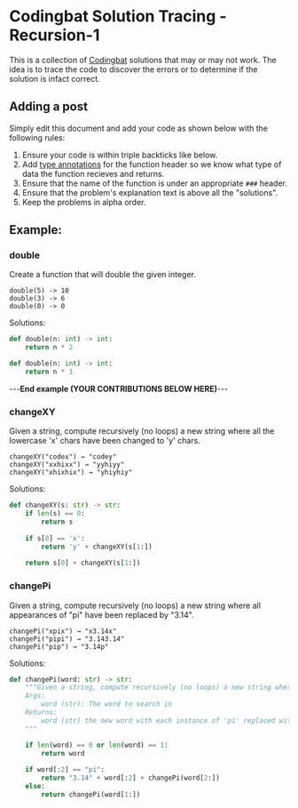 # Codingbat Solution Tracing - Recursion-1
This is a collection of [Codingbat](http://codingbat.com) solutions that may or may not work. 
The idea is to trace the code to discover the errors or to determine if the solution is infact correct.

## Adding a post
Simply edit this document and add your code as shown below with the following rules:
1. Ensure your code is within triple backticks like below. 
2. Add [type annotations](https://docs.python.org/3/library/typing.html) for the function header so we know what type of data the function recieves and returns.
3. Ensure that the name of the function is under an appropriate `###` header.
4. Ensure that the problem's explanation text is above all the "solutions". 
5. Keep the problems in alpha order.

## Example:
### double
Create a function that will double the given integer.
```
double(5) -> 10
double(3) -> 6
double(0) -> 0
```
Solutions:

```python
def double(n: int) -> int:
    return n * 2
```

```python
def double(n: int) -> int:
    return n * 1
```

---**End example (YOUR CONTRIBUTIONS BELOW HERE)**---

### changeXY
Given a string, compute recursively (no loops) a new string where all the lowercase 'x' chars have been changed to 'y' chars.
```
changeXY("codex") → "codey"
changeXY("xxhixx") → "yyhiyy"
changeXY("xhixhix") → "yhiyhiy"
```
Solutions:

```python
def changeXY(s: str) -> str:
    if len(s) == 0:
        return s
    
    if s[0] == 'x':
        return 'y' + changeXY(s[1:])
    
    return s[0] + changeXY(s[1:])
```

### changePi
Given a string, compute recursively (no loops) a new string where all appearances of "pi" have been replaced by "3.14".
```
changePi("xpix") → "x3.14x"
changePi("pipi") → "3.143.14"
changePi("pip") → "3.14p"
```

Solutions:

```python
def changePi(word: str) -> str:
    """Given a string, compute recursively (no loops) a new string where all appearances of "pi" have been replaced by "3.14".
    Args:
        word (str): The word to search in
    Returns:
        word (str) the new word with each instance of 'pi' replaced with '3.14'
    """

    if len(word) == 0 or len(word) == 1:
        return word
    
    if word[:2] == "pi":
        return "3.14" + word[:2] + changePi(word[2:])
    else:
        return changePi(word[1:])
```
